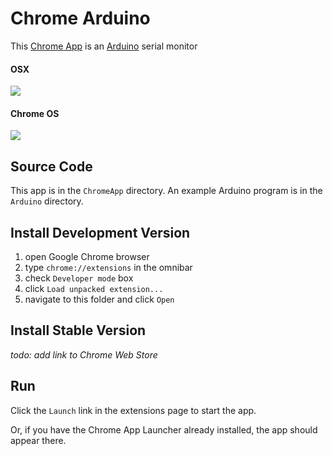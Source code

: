 # Chrome Arduino
This [Chrome App](https://developer.chrome.com/apps/about_apps) is an [Arduino](http://arduino.cc/) serial monitor

#### OSX
![](https://raw.githubusercontent.com/hoosierEE/ChromeDuino/master/ChromeApp/assets/OSX.png)

#### Chrome OS
![](https://raw.githubusercontent.com/hoosierEE/ChromeDuino/master/ChromeApp/assets/chromeOS.png)

## Source Code
This app is in the `ChromeApp` directory. An example Arduino program is in the `Arduino` directory.

## Install Development Version

1. open Google Chrome browser
2. type `chrome://extensions` in the omnibar
3. check `Developer mode` box
4. click `Load unpacked extension...`
5. navigate to this folder and click `Open`

## Install Stable Version
*todo: add link to Chrome Web Store*

## Run
Click the `Launch` link in the extensions page to start the app.

Or, if you have the Chrome App Launcher already installed, the app should appear there.
